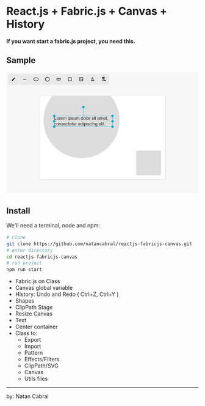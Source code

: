 # React.js + Fabric.js + Canvas + History

**If you want start a fabric.js project, you need this.**

## Sample

<img src="/public/assets/images/sample-1.png"/>

## Install

We'll need a terminal, node and npm:
```bash
# clone
git clone https://github.com/natancabral/reactjs-fabricjs-canvas.git
# enter directory
cd reactjs-fabricjs-canvas
# run project
npm run start
```

* Fabric.js on Class
* Canvas global variable
* History: Undo and Redo ( Ctrl+Z, Ctrl+Y )
* Shapes
* ClipPath Stage
* Resize Canvas
* Text
* Center container
* Class to: 
  * Export
  * Import
  * Pattern
  * Effects/Filters
  * ClipPath/SVG
  * Canvas
  * Utils files

----
by: Natan Cabral

